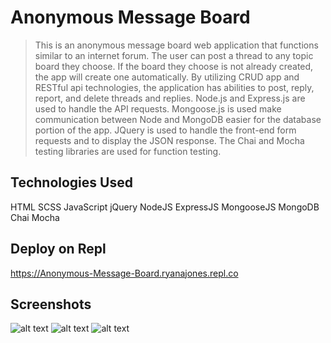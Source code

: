 # Anonymous Message Board

> This is an anonymous message board web application that functions similar to an internet forum. The user can post a thread to any topic board they choose. If the board they choose is not already created, the app will create one automatically. By utilizing CRUD app and RESTful api technologies, the application has abilities to post, reply, report, and delete threads and replies. Node.js and Express.js are used to handle the API requests. Mongoose.js is used make communication between Node and MongoDB easier for the database portion of the app. JQuery is used to handle the front-end form requests and to display the JSON response. The Chai and Mocha testing libraries are used for function testing.

## Technologies Used

HTML SCSS JavaScript jQuery NodeJS ExpressJS MongooseJS MongoDB Chai Mocha

## Deploy on Repl

https://Anonymous-Message-Board.ryanajones.repl.co

## Screenshots

![alt text](https://i.imgur.com/JqpruiY.png)
![alt text](https://i.imgur.com/JqpruiY.png)
![alt text](https://i.imgur.com/JvtpSbb.png)